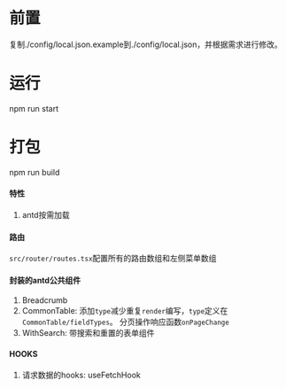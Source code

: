 # 前置
复制./config/local.json.example到./config/local.json，并根据需求进行修改。
# 运行
npm run start
# 打包
npm run build
#### 特性
1. antd按需加载

#### 路由
`src/router/routes.tsx`配置所有的路由数组和左侧菜单数组

#### 封装的antd公共组件
1. Breadcrumb
2. CommonTable: 添加`type`减少重复`render`编写，`type`定义在`CommonTable/fieldTypes`。 分页操作响应函数`onPageChange`
3. WithSearch: 带搜索和重置的表单组件

#### HOOKS
1. 请求数据的hooks: useFetchHook

